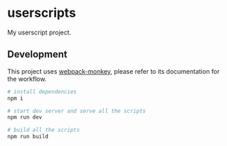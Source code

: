 # userscripts

My userscript project.

## Development

This project uses [webpack-monkey](https://github.com/guansss/webpack-monkey), please refer to its documentation for the workflow.

```sh
# install dependencies
npm i

# start dev server and serve all the scripts
npm run dev

# build all the scripts
npm run build
```
